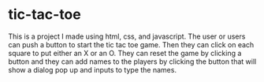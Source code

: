 # tic-tac-toe
This is a project I made using html, css, and javascript. The user or users can push a button to start the tic tac toe game. Then they can click on each square to put either an X or an O. They can reset the game by clicking a button and they can add names to the players by clicking the button that will show a dialog pop up and inputs to type the names.
